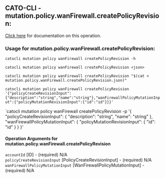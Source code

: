 
## CATO-CLI - mutation.policy.wanFirewall.createPolicyRevision:
[Click here](https://api.catonetworks.com/documentation/#mutation-mutation.policy.wanFirewall.createPolicyRevision) for documentation on this operation.

### Usage for mutation.policy.wanFirewall.createPolicyRevision:

`catocli mutation policy wanFirewall createPolicyRevision -h`

`catocli mutation policy wanFirewall createPolicyRevision <json>`

`catocli mutation policy wanFirewall createPolicyRevision "$(cat < mutation.policy.wanFirewall.createPolicyRevision.json)"`

`catocli mutation policy wanFirewall createPolicyRevision '{"policyCreateRevisionInput":{"description":"string","name":"string"},"wanFirewallPolicyMutationInput":{"policyMutationRevisionInput":{"id":"id"}}}'`

`catocli mutation policy wanFirewall createPolicyRevision -p '{
    "policyCreateRevisionInput": {
        "description": "string",
        "name": "string"
    },
    "wanFirewallPolicyMutationInput": {
        "policyMutationRevisionInput": {
            "id": "id"
        }
    }
}'


#### Operation Arguments for mutation.policy.wanFirewall.createPolicyRevision ####

`accountId` [ID] - (required) N/A    
`policyCreateRevisionInput` [PolicyCreateRevisionInput] - (required) N/A    
`wanFirewallPolicyMutationInput` [WanFirewallPolicyMutationInput] - (required) N/A    
